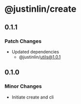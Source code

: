 # @justinlin/create

## 0.1.1

### Patch Changes

- Updated dependencies
  - @justinlin/utils@1.0.1

## 0.1.0

### Minor Changes

- Initiate create and cli
